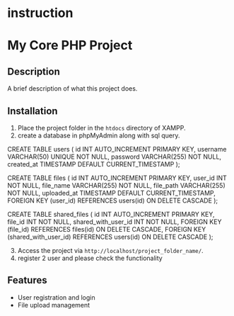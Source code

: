 ﻿# instruction
 # My Core PHP Project

## Description
A brief description of what this project does.

## Installation
1. Place the project folder in the `htdocs` directory of XAMPP.
2. create a database in phpMyAdmin along with sql query.
   
 CREATE TABLE users (
    id INT AUTO_INCREMENT PRIMARY KEY,
    username VARCHAR(50) UNIQUE NOT NULL,
    password VARCHAR(255) NOT NULL,
    created_at TIMESTAMP DEFAULT CURRENT_TIMESTAMP
);

CREATE TABLE files (
    id INT AUTO_INCREMENT PRIMARY KEY,
    user_id INT NOT NULL,
    file_name VARCHAR(255) NOT NULL,
    file_path VARCHAR(255) NOT NULL,
    uploaded_at TIMESTAMP DEFAULT CURRENT_TIMESTAMP,
    FOREIGN KEY (user_id) REFERENCES users(id) ON DELETE CASCADE
);

CREATE TABLE shared_files (
    id INT AUTO_INCREMENT PRIMARY KEY,
    file_id INT NOT NULL,
    shared_with_user_id INT NOT NULL,
    FOREIGN KEY (file_id) REFERENCES files(id) ON DELETE CASCADE,
    FOREIGN KEY (shared_with_user_id) REFERENCES users(id) ON DELETE CASCADE
);

3. Access the project via `http://localhost/project_folder_name/`.
4. register 2 user and please check the functionality 
## Features
- User registration and login
- File upload management





